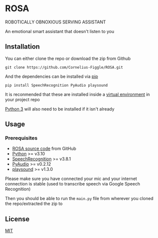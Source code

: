 
# ROSA

ROBOTICALLY OBNOXIOUS SERVING ASSISTANT

An emotional smart assistant that doesn't listen to you

## Installation

You can either clone the repo or download the zip from Github

```shell
git clone https://github.com/Cornelius-Figgle/ROSA.git
```

And the dependencies can be installed via [pip](https://pip.pypa.io/en/stable/)

```shell
pip install SpeechRecognition PyAudio playsound
```

It is reconmended that these are installed inside a [virtual environment](https://docs.python.org/3/library/venv.html) in your project repo

[Python 3](https://www.python.org/downloads/) will also need to be installed if it isn't already

## Usage

### Prerequisites

- [ROSA source code](https://github.com/Cornelius-Figgle/ROSA) from GitHub
- [Python](https://www.python.org/downloads/) >= v3.10
- [SpeechRecognition](https://pypi.org/project/SpeechRecognition/) >= v3.8.1
- [PyAudio](https://pypi.org/project/PyAudio/) >= v0.2.12
- [playsound](https://pypi.org/project/playsound/) >= v1.3.0

Please make sure you have connected your mic and your internet connection is stable (used to transcribe speech via Google Speech Recognition)

Then you should be able to run the `main.py` file from wherever you cloned the repo/extracted the zip to

## License

[MIT](https://choosealicense.com/licenses/mit/)
